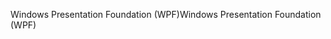 <span data-ttu-id="71cb1-101">Windows Presentation Foundation (WPF)</span><span class="sxs-lookup"><span data-stu-id="71cb1-101">Windows Presentation Foundation (WPF)</span></span>